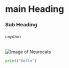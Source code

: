 # main Heading
### Sub Heading
###### caption

![Image of Neurocats](https://octodex.github.com/images/neurocats_FULL.png)

``` python
print("hello")
```
